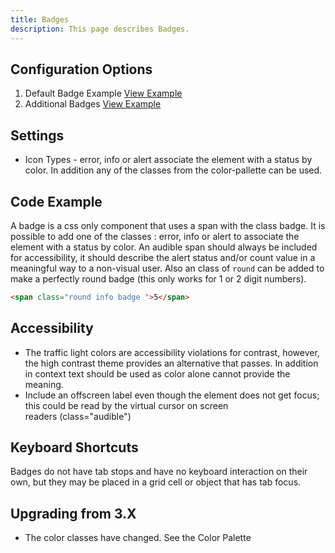 ```yaml
---
title: Badges  
description: This page describes Badges.
---
```


## Configuration Options

1. Default Badge Example [View Example]( ../components/badges/example-index)
2. Additional Badges [View Example]( ../components/badges/example-additional-badges)

## Settings

* Icon Types - error, info or alert associate the element with a status by color. In addition any of the classes from the color-pallette can be used.

## Code Example

A badge is a css only component that uses a span with the class badge. It is possible to add one of the classes : error, info or alert to associate the element with a status by color.  An audible span should always be included for accessibility, it should describe the alert status and/or count value in a meaningful way to a non-visual user. Also an class of `round` can be added to make a perfectly round badge (this only works for 1 or 2 digit numbers).

```html
<span class="round info badge ">5</span>
```

## Accessibility

-   The traffic light colors are accessibility violations for contrast, however, the high contrast theme provides an alternative that passes. In addition in context text should be used as color alone cannot provide the meaning. 
-   Include an offscreen label even though the element does not get focus; this could be read by the virtual cursor on screen readers (class="audible")

## Keyboard Shortcuts

Badges do not have tab stops and have no keyboard interaction on their own, but they may be placed in a grid cell or object that has tab focus.

## Upgrading from 3.X

-   The color classes have changed. See the Color Palette

